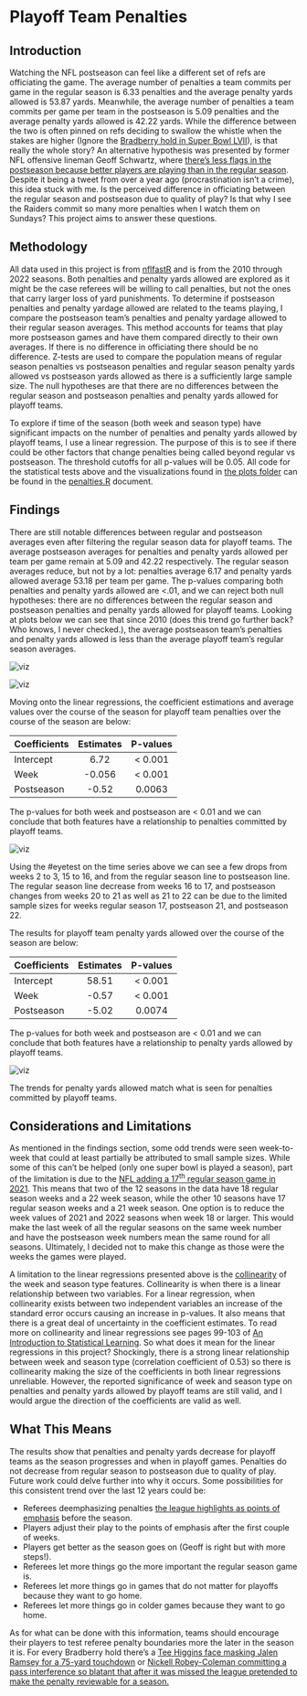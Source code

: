 # Playoff Team Penalties
 
## Introduction
 
Watching the NFL postseason can feel like a different set of refs are officiating the game. The average number of penalties a team commits per game in the regular season is 6.33 penalties and the average penalty yards allowed is 53.87 yards. Meanwhile, the average number of penalties a team commits per game per team in the postseason is 5.09 penalties and the average penalty yards allowed is 42.22 yards. While the difference between the two is often pinned on refs deciding to swallow the whistle when the stakes are higher (Ignore the [Bradberry hold in Super Bowl LVII](https://www.youtube.com/watch?v=dNCBXFpADlo)), is that really the whole story? An alternative hypothesis was presented by former NFL offensive lineman Geoff Schwartz, where [there’s less flags in the postseason because better players are playing than in the regular season]( https://twitter.com/geoffschwartz/status/1488202911083638785). Despite it being a tweet from over a year ago (procrastination isn’t a crime), this idea stuck with me. Is the perceived difference in officiating between the regular season and postseason due to quality of play? Is that why I see the Raiders commit so many more penalties when I watch them on Sundays? This project aims to answer these questions.
 
## Methodology
 
All data used in this project is from [nflfastR](https://www.nflfastr.com/) and is from the 2010 through 2022 seasons. Both penalties and penalty yards allowed are explored as it might be the case referees will be willing to call penalties, but not the ones that carry larger loss of yard punishments. To determine if postseason penalties and penalty yardage allowed are related to the teams playing, I compare the postseason team’s penalties and penalty yardage allowed to their regular season averages. This method accounts for teams that play more postseason games and have them compared directly to their own averages. If there is no difference in officiating there should be no difference. Z-tests are used to compare the population means of regular season penalties vs postseason penalties and regular season penalty yards allowed vs postseason yards allowed as there is a sufficiently large sample size. The null hypotheses are that there are no differences between the regular season and postseason penalties and penalty yards allowed for playoff teams.

To explore if time of the season (both week and season type) have significant impacts on the number of penalties and penalty yards allowed by playoff teams, I use a linear regression. The purpose of this is to see if there could be other factors that change penalties being called beyond regular vs postseason. The threshold cutoffs for all p-values will be 0.05. All code for the statistical tests above and the visualizations found in [the plots folder](./plots/) can be found in the [penalties.R](./penalties.R) document.

## Findings

There are still notable differences between regular and postseason averages even after filtering the regular season data for playoff teams. The average postseason averages for penalties and penalty yards allowed per team per game remain at 5.09 and 42.22 respectively. The regular season averages reduce, but not by a lot: penalties average 6.17 and penalty yards allowed average 53.18 per team per game. The p-values comparing both penalties and penalty yards allowed are <.01, and we can reject both null hypotheses: there are no differences between the regular season and postseason penalties and penalty yards allowed for playoff teams. Looking at plots below we can see that since 2010 (does this trend go further back? Who knows, I never checked.), the average postseason team’s penalties and penalty yards allowed is less than the average playoff team’s regular season averages.

![viz](./visualizations/penalties.png)

![viz](./visualizations/penalty_yds.png)

Moving onto the linear regressions, the coefficient estimations and average values over the course of the season for playoff team penalties over the course of the season are below:

| Coefficients | Estimates | P-values|
| ------------ | :-------: | :-----: |
| Intercept    | 6.72      | < 0.001 |
| Week         | -0.056    | < 0.001 |
| Postseason   | -0.52     | 0.0063  |

The p-values for both week and postseason are < 0.01 and we can conclude that both features have a relationship to penalties committed by playoff teams.

![viz](./visualizations/penalties_ts.png)

Using the #eyetest on the time series above we can see a few drops from weeks 2 to 3, 15 to 16, and from the regular season line to postseason line. The regular season line decrease from weeks 16 to 17, and postseason changes from weeks 20 to 21 as well as 21 to 22 can be due to the limited sample sizes for weeks regular season 17, postseason 21, and postseason 22.

The results for playoff team penalty yards allowed over the course of the season are below:

| Coefficients | Estimates | P-values|
| ------------ | :-------: | :-----: |
| Intercept    | 58.51     | < 0.001 |
| Week         | -0.57     | < 0.001 |
| Postseason   | -5.02     | 0.0074  |

The p-values for both week and postseason are < 0.01 and we can conclude that both features have a relationship to penalty yards allowed by playoff teams.

![viz](./visualizations/penalty_yds_ts.png)

The trends for penalty yards allowed match what is seen for penalties committed by playoff teams.

## Considerations and Limitations

As mentioned in the findings section, some odd trends were seen week-to-week that could at least partially be attributed to small sample sizes. While some of this can’t be helped (only one super bowl is played a season), part of the limitation is due to the [NFL adding a 17<sup>th</sup> regular season game in 2021](https://nflcommunications.com/Pages/NFL-Season-To-Feature-17-Regular-Season-Games-Per-Team.aspx). This means that two of the 12 seasons in the data have 18 regular season weeks and a 22 week season, while the other 10 seasons have 17 regular season weeks and a 21 week season. One option is to reduce the week values of 2021 and 2022 seasons when week 18 or larger. This would make the last week of all the regular seasons on the same week number and have the postseason week numbers mean the same round for all seasons. Ultimately, I decided not to make this change as those were the weeks the games were played.

A limitation to the linear regressions presented above is the [collinearity](https://en.wikipedia.org/wiki/Collinearity) of the week and season type features. Collinearity is when there is a linear relationship between two variables. For a linear regression, when collinearity exists between two independent variables an increase of the standard error occurs causing an increase in p-values. It also means that there is a great deal of uncertainty in the coefficient estimates. To read more on collinearity and linear regressions see pages 99-103 of [An Introduction to Statistical Learning](https://www.statlearning.com). So what does it mean for the linear regressions in this project? Shockingly, there is a strong linear relationship between week and season type (correlation coefficient of 0.53) so there is collinearity making the size of the coefficients in both linear regressions unreliable. However, the reported significance of week and season type on penalties and penalty yards allowed by playoff teams are still valid, and I would argue the direction of the coefficients are valid as well.

## What This Means

The results show that penalties and penalty yards decrease for playoff teams as the season progresses and when in playoff games. Penalties do not decrease from regular season to postseason due to quality of play. Future work could delve further into why it occurs. Some possibilities for this consistent trend over the last 12 years could be:

* Referees deemphasizing penalties [the league highlights as points of emphasis](https://operations.nfl.com/the-rules/rules-changes/2022-rules-changes-and-points-of-clarification/) before the season.
* Players adjust their play to the points of emphasis after the first couple of weeks.
* Players get better as the season goes on (Geoff is right but with more steps!).
* Referees let more things go the more important the regular season game is.
* Referees let more things go in games that do not matter for playoffs because they want to go home.
* Referees let more things go in colder games because they want to go home.

As for what can be done with this information, teams should encourage their players to test referee penalty boundaries more the later in the season it is. For every Bradberry hold there’s a [Tee Higgins face masking Jalen Ramsey for a 75-yard touchdown](https://www.youtube.com/watch?v=htBMBZiJwv4) or [Nickell Robey-Coleman committing a pass interference so blatant that after it was missed the league pretended to make the penalty reviewable for a season.](https://www.youtube.com/watch?v=YjOk5jYTgp0)
